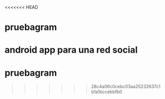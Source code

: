 <<<<<<< HEAD
# pruebagram
android app para una red social
=======
# pruebagram
>>>>>>> 28c4a06c0cebc03aa25232637c1b1a1bccebbfb0
